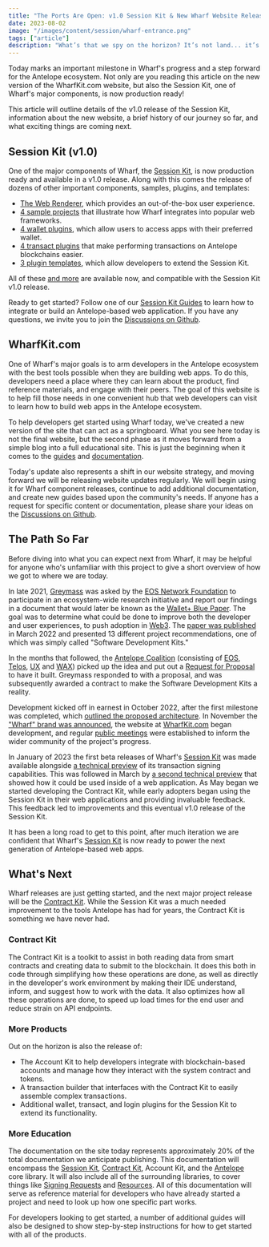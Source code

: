 ```yaml
---
title: "The Ports Are Open: v1.0 Session Kit & New Wharf Website Release"
date: 2023-08-02
image: "/images/content/session/wharf-entrance.png"
tags: ["article"]
description: "What’s that we spy on the horizon? It’s not land... it’s a production-ready Session Kit and lots of new documentation and resources! This article brings news about the release of the Session Kit v1.0 and an overhaul of the WharfKit.com website."
---
```


Today marks an important milestone in Wharf's progress and a step forward for the Antelope ecosystem. Not only are you reading this article on the new version of the WharfKit.com website, but also the Session Kit, one of Wharf's major components, is now production ready!

This article will outline details of the v1.0 release of the Session Kit, information about the new website, a brief history of our journey so far, and what exciting things are coming next.

## Session Kit (v1.0)

One of the major components of Wharf, the [Session Kit](/kits/session), is now production ready and available in a v1.0 release. Along with this comes the release of dozens of other important components, samples, plugins, and templates:

- [The Web Renderer](https://github.com/wharfkit/web-renderer), which provides an out-of-the-box user experience.
- [4 sample projects](https://github.com/orgs/wharfkit/repositories?q=example&type=all&language=&sort=) that illustrate how Wharf integrates into popular web frameworks.
- [4 wallet plugins](https://github.com/wharfkit/?q=wallet&type=all&language=&sort=), which allow users to access apps with their preferred wallet.
- [4 transact plugins](https://github.com/wharfkit/?q=transact&type=all&language=&sort=) that make performing transactions on Antelope blockchains easier.
- [3 plugin templates](https://github.com/orgs/wharfkit/repositories?q=template&type=all&language=&sort=), which allow developers to extend the Session Kit.

All of these [and more](https://github.com/orgs/wharfkit/repositories) are available now, and compatible with the Session Kit v1.0 release.

Ready to get started? Follow one of our [Session Kit Guides](/guides/session-kit) to learn how to integrate or build an Antelope-based web application. If you have any questions, we invite you to join the [Discussions on Github](https://github.com/orgs/wharfkit/discussions).

## WharfKit.com

One of Wharf's major goals is to arm developers in the Antelope ecosystem with the best tools possible when they are building web apps. To do this, developers need a place where they can learn about the product, find reference materials, and engage with their peers. The goal of this website is to help fill those needs in one convenient hub that web developers can visit to learn how to build web apps in the Antelope ecosystem.

To help developers get started using Wharf today, we've created a new version of the site that can act as a springboard. What you see here today is not the final website, but the second phase as it moves forward from a simple blog into a full educational site. This is just the beginning when it comes to the [guides](/guides) and [documentation](/docs).

Today's update also represents a shift in our website strategy, and moving forward we will be releasing website updates regularly. We will begin using it for Wharf component releases, continue to add additional documentation, and create new guides based upon the community's needs. If anyone has a request for specific content or documentation, please share your ideas on the [Discussions on Github](https://github.com/orgs/wharfkit/discussions).

## The Path So Far

Before diving into what you can expect next from Wharf, it may be helpful for anyone who's unfamiliar with this project to give a short overview of how we got to where we are today.

In late 2021, [Greymass](https://greymass.com) was asked by the [EOS Network Foundation](https://eosnetwork.com) to participate in an ecosystem-wide research initiative and report our findings in a document that would later be known as the [Wallet+ Blue Paper](https://medium.com/eos-network-foundation/wallet-blue-paper-a040a1865977). The goal was to determine what could be done to improve both the developer and user experiences, to push adoption in [Web3](https://en.wikipedia.org/wiki/Web3). The [paper was published](https://drive.google.com/file/d/18_aLgCo6uAJN1-ZT1mtUs59SxwffhShm/view) in March 2022 and presented 13 different project recommendations, one of which was simply called "Software Development Kits."

In the months that followed, the [Antelope Coalition](https://antelope.io) (consisting of [EOS](https://eosnetwork.com), [Telos](https://telos.net), [UX](https://uxnetwork.io/) and [WAX](https://wax.io)) picked up the idea and put out a [Request for Proposal](https://github.com/eosnetworkfoundation/Coalition-RFPs/blob/main/2022%2005%20RFP%20-%20SDKs.pdf) to have it built. Greymass responded to with a proposal, and was subsequently awarded a contract to make the Software Development Kits a reality.

Development kicked off in earnest in October 2022, after the first milestone was completed, which [outlined the proposed architecture](https://docs.google.com/document/d/1_vaMtPI-deX9-YiUGK-oZJotZG6ZX831ZpRcUUrnr4Y/edit?usp=sharing). In November the ["Wharf" brand was announced](https://greymass.medium.com/introducing-wharf-antelopes-new-web-client-sdk-project-a98fb12ff51f), the website at [WharfKit.com](https://wharfkit.com) began development, and regular [public meetings](/blog?tag=video) were established to inform the wider community of the project's progress.

In January of 2023 the first beta releases of Wharf's [Session Kit](https://github.com/wharfkit/session) was made available alongside [a technical preview](/blog/a-technical-preview-of-the-session-kit-in-wharf) of its transaction signing capabilities. This was followed in March by [a second technical preview](/blog/an-early-look-integrating-the-session-kit-with-a-web-app) that showed how it could be used inside of a web application. As May began we started developing the Contract Kit, while early adopters began using the Session Kit in their web applications and providing invaluable feedback. This feedback led to improvements and this eventual v1.0 release of the Session Kit.

It has been a long road to get to this point, after much iteration we are confident that Wharf's [Session Kit](/kits/session) is now ready to power the next generation of Antelope-based web apps.

## What's Next

Wharf releases are just getting started, and the next major project release will be the [Contract Kit](https://github.com/wharfkit/contract). While the Session Kit was a much needed improvement to the tools Antelope has had for years, the Contract Kit is something we have never had.

### Contract Kit

The Contract Kit is a toolkit to assist in both reading data from smart contracts and creating data to submit to the blockchain. It does this both in code through simplifying how these operations are done, as well as directly in the developer's work environment by making their IDE understand, inform, and suggest how to work with the data. It also optimizes how all these operations are done, to speed up load times for the end user and reduce strain on API endpoints.

### More Products

Out on the horizon is also the release of:

- The Account Kit to help developers integrate with blockchain-based accounts and manage how they interact with the system contract and tokens.
- A transaction builder that interfaces with the Contract Kit to easily assemble complex transactions.
- Additional wallet, transact, and login plugins for the Session Kit to extend its functionality.

### More Education

The documentation on the site today represents approximately 20% of the total documentation we anticipate publishing. This documentation will encompass the [Session Kit](https://github.com/wharfkit/session), [Contract Kit](https://github.com/wharfkit/contract), Account Kit, and the [Antelope](https://github.com/wharfkit/antelope) core library. It will also include all of the surrounding libraries, to cover things like [Signing Requests](https://github.com/greymass/eosio-signing-request) and [Resources](https://github.com/wharfkit/resources). All of this documentation will serve as reference material for developers who have already started a project and need to look up how one specific part works.

For developers looking to get started, a number of additional guides will also be designed to show step-by-step instructions for how to get started with all of the products.
